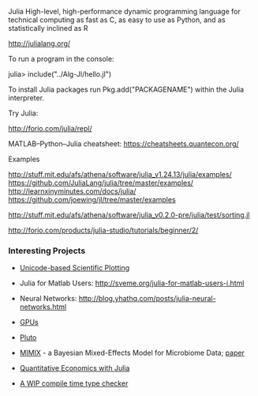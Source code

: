 Julia 
High-level, high-performance dynamic programming language for technical computing
as fast as C, as easy to use as Python, and as statistically inclined as R

http://julialang.org/

To run a program in the console:

julia> include("../Alg-Jl/hello.jl")

To install Julia packages run Pkg.add("PACKAGENAME") within the Julia interpreter.

Try Julia:

http://forio.com/julia/repl/

MATLAB–Python–Julia cheatsheet:  https://cheatsheets.quantecon.org/

Examples

http://stuff.mit.edu/afs/athena/software/julia_v1.24.13/julia/examples/
https://github.com/JuliaLang/julia/tree/master/examples/
http://learnxinyminutes.com/docs/julia/
https://github.com/joewing/jl/tree/master/examples

http://stuff.mit.edu/afs/athena/software/julia_v0.2.0-pre/julia/test/sorting.jl

http://forio.com/products/julia-studio/tutorials/beginner/2/


### Interesting Projects

+ [Unicode-based Scientific Plotting](https://github.com/Evizero/UnicodePlots.jl)


+ Julia for Matlab Users: http://sveme.org/julia-for-matlab-users-i.html

+ Neural Networks: http://blog.yhathq.com/posts/julia-neural-networks.html

+ [GPUs](https://julialang.org/blog/2018/12/ml-language-compiler)

+ [Pluto](https://github.com/fonsp/Pluto.jl)

+ [MIMIX](https://github.com/nsgrantham/mimix) - a Bayesian Mixed-Effects Model for
Microbiome Data;  [paper](https://arxiv.org/pdf/1703.07747.pdf)

+ [Quantitative Economics with Julia](https://julia.quantecon.org/index_toc.html)

+ [A WIP compile time type checker](https://github.com/aviatesk/JET.jl)
